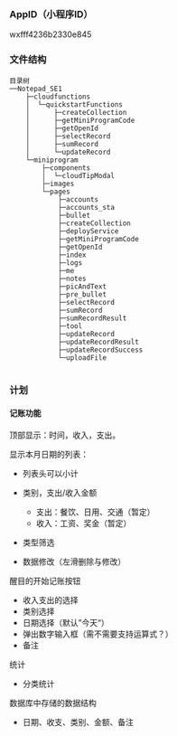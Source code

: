 ### AppID（小程序ID）

wxfff4236b2330e845

### 文件结构

```tree
目录树
──Notepad_SE1
    ├─cloudfunctions
    │  └─quickstartFunctions
    │      ├─createCollection
    │      ├─getMiniProgramCode
    │      ├─getOpenId
    │      ├─selectRecord
    │      ├─sumRecord
    │      └─updateRecord
    └─miniprogram
        ├─components
        │  └─cloudTipModal
        ├─images
        └─pages
            ├─accounts
            ├─accounts_sta
            ├─bullet
            ├─createCollection
            ├─deployService
            ├─getMiniProgramCode
            ├─getOpenId
            ├─index
            ├─logs
            ├─me
            ├─notes
            ├─picAndText
            ├─pre_bullet
            ├─selectRecord
            ├─sumRecord
            ├─sumRecordResult
            ├─tool
            ├─updateRecord
            ├─updateRecordResult
            ├─updateRecordSuccess
            └─uploadFile


```

### 计划

#### 记账功能

顶部显示：时间，收入，支出。

显示本月日期的列表：

* 列表头可以小计

* 类别，支出/收入金额
  * 支出：餐饮、日用、交通（暂定）
  * 收入：工资、奖金（暂定）
* 类型筛选
* 数据修改（左滑删除与修改）

醒目的开始记账按钮

* 收入支出的选择
* 类别选择
* 日期选择（默认”今天“）
* 弹出数字输入框（需不需要支持运算式？）
* 备注

统计

* 分类统计

数据库中存储的数据结构

* 日期、收支、类别、金额、备注
